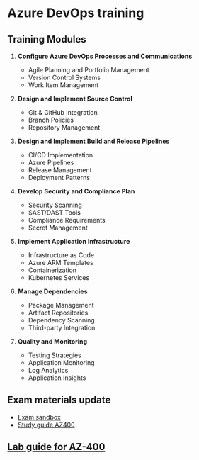 # Azure DevOps training
## Training Modules
1. **Configure Azure DevOps Processes and Communications**
    - Agile Planning and Portfolio Management
    - Version Control Systems
    - Work Item Management

2. **Design and Implement Source Control**
    - Git & GitHub Integration
    - Branch Policies
    - Repository Management

3. **Design and Implement Build and Release Pipelines**
    - CI/CD Implementation
    - Azure Pipelines
    - Release Management
    - Deployment Patterns

4. **Develop Security and Compliance Plan**
    - Security Scanning
    - SAST/DAST Tools
    - Compliance Requirements
    - Secret Management

5. **Implement Application Infrastructure**
    - Infrastructure as Code
    - Azure ARM Templates
    - Containerization
    - Kubernetes Services

6. **Manage Dependencies**
    - Package Management
    - Artifact Repositories
    - Dependency Scanning
    - Third-party Integration

7. **Quality and Monitoring**
    - Testing Strategies
    - Application Monitoring
    - Log Analytics
    - Application Insights

## Exam materials update
- [Exam sandbox](https://go.microsoft.com/fwlink/?linkid=2226877)
- [Study guide AZ400](https://learn.microsoft.com/en-us/credentials/certifications/resources/study-guides/az-400)
## [Lab guide for AZ-400](https://microsoftlearning.github.io/AZ400-DesigningandImplementingMicrosoftDevOpsSolutions/)